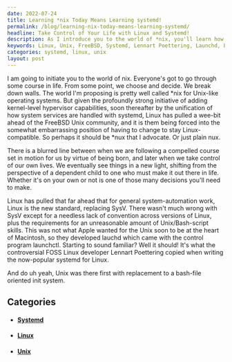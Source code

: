 ```yaml
---
date: 2022-07-24
title: Learning *nix Today Means Learning systemd!
permalink: /blog/learning-nix-today-means-learning-systemd/
headline: Take Control of Your Life with Linux and Systemd!
description: As I introduce you to the world of *nix, you'll learn how Linux has pulled ahead of the FreeBSD Unix community, allowing us to take control of our own lives. Discover how Lennart Poettering's controversial systemd for Linux, based on Apple's launchd and launch, has made system automation possible, replacing SysV. Get all the details on this exciting new development in my blog post.
keywords: Linux, Unix, FreeBSD, Systemd, Lennart Poettering, Launchd, Launch, Hypervisor, System Automation, SysV, Operating System
categories: systemd, linux, unix
layout: post
---
```


I am going to initiate you to the world of nix. Everyone's got to go through
some course in life. From some point, we choose and decide. We break down
walls. The world I'm proposing is pretty well called \*nix for Unix-like
operating systems. But given the profoundly strong initiative of adding
kernel-level hypervisor capabilities, soon thereafter by the unification of how
system services are handled with systemd, Linux has pulled a wee-bit ahead of
the FreeBSD Unix community, and it is them being forced into the somewhat
embarrassing position of having to change to stay Linux-compatible. So perhaps
it should be \*nux that I advocate. Or just plain nux.

There is a blurred line between when we are following a compelled course set in
motion for us by virtue of being born, and later when we take control of our
own lives. We eventually see things in a new light, shifting from the
perspective of a dependent child to one who must make it out there in life.
Whether it's on your own or not is one of those many decisions you'll need to
make.

Linux has pulled that far ahead that for general system-automation work, Linux
is the new standard, replacing SysV. There wasn't much wrong with SysV except
for a needless lack of convention across versions of Linux, plus the
requirements for an unreasonable amount of Unix/Bash-script skills. This was
not what Apple wanted for the Unix soon to be at the heart of Macintosh, so
they developed lauchd which came with the control program launchctl. Starting
to sound familiar? Well it should! It's what the controversial FOSS Linux
developer Lennart Poettering copied when writing the now-popular systemd for
Linux.

And do uh yeah, Unix was there first with replacement to a bash-file oriented
init system.

## Categories

<ul>
<li><h4><a href='/systemd/'>Systemd</a></h4></li>
<li><h4><a href='/linux/'>Linux</a></h4></li>
<li><h4><a href='/unix/'>Unix</a></h4></li></ul>
